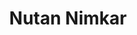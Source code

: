 ---
title: Nutan Nimkar
sections:
    - type: hero_section
      title: All Posts By Nutan Nimkar
      align: center
    - type: blog_feed_section
      show_recent: false
      author: src/data/team/Software-Team/nutan-nimkar.yaml
template: advanced
---